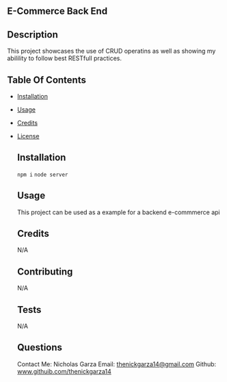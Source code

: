 ## E-Commerce Back End
## Description 
    
  This project showcases the use of CRUD operatins as well as showing my abilility to follow best RESTfull practices.

  ## Table Of Contents
* [Installation](#installation)
* [Usage](#usage)
* [Credits](#credits)
* [License](#license)
  
  ## Installation 
    
     ```npm i```
     ```node server```
  
  ## Usage 
    
    This project can be used as a example for a backend e-commmerce api
  
  ## Credits 
    
    N/A
  
  ## Contributing 
    
    N/A
  
  ## Tests 
    
    N/A

  ## Questions 

  Contact Me: Nicholas Garza
  Email: thenickgarza14@gmail.com
  Github: www.githuib.com/thenickgarza14
